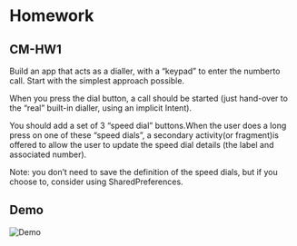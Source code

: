 # Homework

## CM-HW1
Build an app that acts as a dialler, with a “keypad” to enter the numberto call. Start with the simplest approach possible. 

When you press the dial button, a call should be started (just hand-over to the “real” built-in dialler, using an implicit Intent).

You should add a set of 3 “speed dial” buttons.When the user does a long press on one of these “speed dials”, a secondary activity(or fragment)is offered to allow the user to update the speed dial details (the label and associated number).

Note: you don’t need to save the definition of the speed dials, but if you choose to, consider using SharedPreferences.

## Demo
![Demo](https://github.com/ijusto/cm/edit/master/CMHW1Dialler/Demo.gif)
